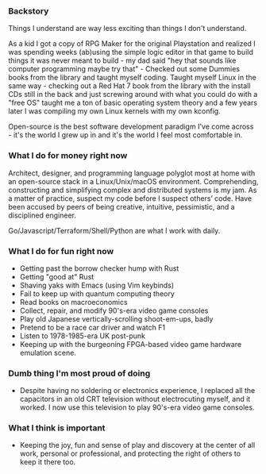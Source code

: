 ### Backstory

Things I understand are way less exciting than things I don't understand.

As a kid I got a copy of RPG Maker for the original Playstation and realized I
was spending weeks (ab)using the simple logic editor in that game to build
things it was never meant to build - my dad said "hey that sounds like computer
programming maybe try that" - Checked out some Dummies books from the library
and taught myself coding. Taught myself Linux in the same way - checking out a
Red Hat 7 book from the library with the install CDs still in the back and just
screwing around with what you could do with a "free OS" taught me a ton of basic
operating system theory and a few years later I was compiling my own Linux
kernels with my own kconfig.

Open-source is the best software development paradigm I've come across - it's
the world I grew up in and it's the world I feel most comfortable in.

### What I do for money right now

Architect, designer, and programming language polyglot most at home with an
open-source stack in a Linux/Unix/macOS environment. Comprehending, constructing
and simplifying complex and distributed systems is my jam. As a matter of
practice, suspect my code before I suspect others’ code. Have been accused by
peers of being creative, intuitive, pessimistic, and a disciplined engineer.

Go/Javascript/Terraform/Shell/Python are what I work with daily.

### What I do for fun right now

- Getting past the borrow checker hump with Rust
- Getting "good at" Rust
- Shaving yaks with Emacs (using Vim keybinds)
- Fail to keep up with quantum computing theory
- Read books on macroeconomics
- Collect, repair, and modify 90's-era video game consoles
- Play old Japanese vertically-scrolling shoot-em-ups, badly
- Pretend to be a race car driver and watch F1
- Listen to 1978-1985-era UK post-punk
- Keeping up with the burgeoning FPGA-based video game hardware emulation scene.

### Dumb thing I'm most proud of doing

- Despite having no soldering or electronics experience, I replaced all the
  capacitors in an old CRT television without electrocuting myself, and it
  worked. I now use this television to play 90's-era video game consoles.

### What I think is important

- Keeping the joy, fun and sense of play and discovery at the center of all work, personal
  or professional, and protecting the right of others to keep it there too.
